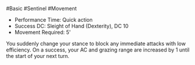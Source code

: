 #Basic #Sentinel #Movement 
 
- Performance Time: Quick action
- Success DC: Sleight of Hand (Dexterity), DC 10
- Movement Required: 5'
 
You suddenly change your stance to block any immediate attacks with low efficiency. On a success, your AC and grazing range are increased by 1 until the start of your next turn.